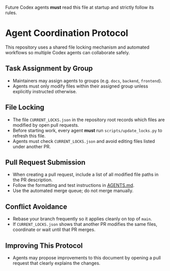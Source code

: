 Future Codex agents **must** read this file at startup and strictly follow its rules.

# Agent Coordination Protocol

This repository uses a shared file locking mechanism and automated workflows so multiple Codex agents can collaborate safely.

## Task Assignment by Group
- Maintainers may assign agents to groups (e.g. `docs`, `backend`, `frontend`).
- Agents must only modify files within their assigned group unless explicitly instructed otherwise.

## File Locking
- The file `CURRENT_LOCKS.json` in the repository root records which files are modified by open pull requests.
- Before starting work, every agent **must** run `scripts/update_locks.py` to refresh this file.
- Agents must check `CURRENT_LOCKS.json` and avoid editing files listed under another PR.

## Pull Request Submission
- When creating a pull request, include a list of all modified file paths in the PR description.
- Follow the formatting and test instructions in [AGENTS.md](AGENTS.md).
- Use the automated merge queue; do not merge manually.

## Conflict Avoidance
- Rebase your branch frequently so it applies cleanly on top of `main`.
- If `CURRENT_LOCKS.json` shows that another PR modifies the same files, coordinate or wait until that PR merges.

## Improving This Protocol
- Agents may propose improvements to this document by opening a pull request that clearly explains the changes.

